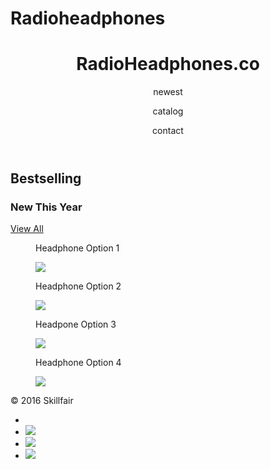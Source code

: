 # Radioheadphones

<!DOCTYPE html>
<html>
<head>
  <title>Radoheadphones.co</title>
  <meta charset="utf-8"/>
  <link rel="stylesheet" href="https://maxcdn.bootstrapcdn.com/bootstrap/3.3.6/css/bootstrap.min.css" integrity="sha384-1q8mTJOASx8j1Au+a5WDVnPi2lkFfwwEAa8hDDdjZlpLegxhjVME1fgjWPGmkzs7" crossorigin="anonymous">
  <link href='https://github.com/Vanroosh/Radioheadphones/CSSfamily=Roboto:300,400,700' rel='stylesheet' type='text/css'>
  <link rel="stylesheet" type="text/css" href="Radioheadphones/CSS">
</head>
<body>

<header class="container">
  <div class="row">
    <h1 class="col-sm-4">RadioHeadphones.co</h1>
    <nav class="col-sm-8 text-right">
      <p>newest</p>
      <p>catalog</p>
      <p>contact</p>
    </nav>
</div>
</header>

<section class="jumbotron">
 <div class="container">
  <div class="row text-center">
   <h2>Bestselling</h2>
   <h3>New This Year</h3>
   <a class="btn btn-primary" href="#" role="button">View All</a>
  </div>
 </div>
</section>

<section class="container">
 <div class="row">
  <figure class="col-sm-6">
   <p>Headphone Option 1</p>
   <img src="https://s3.amazonaws.com/codecademy-content/projects/make-a-website/lesson-4/kitchen.jpg"/>
  </figure>
  <figure class="col-sm-6">
   <p>Headphone Option 2</p>
   <img src="https://s3.amazonaws.com/codecademy-content/projects/make-a-website/lesson-4/woodwork.jpg"/>
  </figure>
 </div>
 <div class="row">
  <figure class="col-sm-6">
   <p>Headpone Option 3</p>
   <img src="https://s3.amazonaws.com/codecademy-content/projects/make-a-website/lesson-4/gifts.jpg"/>
  </figure>
  <figure class="col-sm-6">
   <p>Headphone Option 4</p>
   <img src="https://s3.amazonaws.com/codecademy-content/projects/make-a-website/lesson-4/antique.jpg"/>
  </figure>
 </div>
</section>

<footer class="container">
 <div class="row">
  <p class="col-sm-4">&copy 2016 Skillfair</p>
  <ul ckass="col-sm-8">
   <li class="col-sm-1>
    <img src="https://s3.amazonaws.com/codecademy-content/projects/make-a-website/lesson-4/twitter.svg"/>
   </li>
   <li class="col-sm-1">
    <img src="https://s3.amazonaws.com/codecademy-content/projects/make-a-website/lesson-4/facebook.svg"/>
   </li>
   <li class="col-sm-1">
    <img src="https://s3.amazonaws.com/codecademy-content/projects/make-a-website/lesson-4/instagram.svg"/>
   </li>
   <li class="col-sm-1">
    <img src="https://s3.amazonaws.com/codecademy-content/projects/make-a-website/lesson-4/medium.svg"/>
   </li>
  </ul>
 </div>
</footer>

</body>
</html>
</html>
